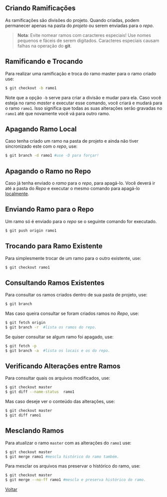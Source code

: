 ## Criando Ramificações
As ramificações são divisões do projeto. Quando criadas, podem permanecer apenas na pasta do _projeto_ ou serem enviadas para o _repo_.
> **Nota**: Evite nomear ramos com caracteres especiais! Use nomes pequenos e fáceis de serem digitados. Caracteres especiais causam falhas na operação do **git**.

## Ramificando e Trocando 
Para realizar uma ramificação e troca do ramo master para o ramo criado use:
```bash 
$ git checkout -b ramo1
```
Note que a opção `-b` serve para criar a divisão e mudar para ela. Caso você esteja no ramo _master_ e executar esse comando, você criará e mudará para o ramo `ramo1`. Isso significa que todas as suas alterações serão gravadas no `ramo1` até que novamente você vá para outro ramo.
## Apagando Ramo Local
Caso tenha criado um ramo na pasta de projeto e ainda não tiver sincronizado este com o _repo_, use:
```bash
$ git branch -d ramo1 #use -D para forçar!
```
## Apagando o Ramo no Repo
Caso já tenha enviado o _ramo_ para o _repo_, para apagá-lo. Você deverá ir até a pasta do _Repo_ e executar o mesmo comando para apagá-lo [localmente](#apagando-ramo-local).

## Enviando Ramo para o Repo
Um ramo só é enviado para o _repo_ se o seguinte comando for executado.
```bash
$ git push origin ramo1
```

## Trocando para Ramo Existente 
Para simplesmente trocar de um ramo para o outro existente,  use:
```bash
$ git checkout ramo1
```
## Consultando Ramos Existentes
Para consultar os ramos criados dentro de sua pasta de projeto, use:
```bash
$ git branch
```
Mas caso queira consultar se foram criados ramos no _Repo_, use:
```bash
$ git fetch origin
$ git branch -r  #lista os ramos do repo.
```
Se quiser consultar se algum ramo foi apagado, use:
```bash
$ git fetch -p
$ git branch -a  #lista os locais e os do repo.
```
## Verificando Alterações entre Ramos
Para consultar quais os arquivos modificados, use:
```bash
$ git checkout master
$ git diff --name-status  ramo1
```
Mas caso deseje ver o conteúdo das alterações, use:
```bash
$ git checkout master
$ git diff ramo1
```
## Mesclando Ramos
Para atualizar o ramo `master` com as alterações do `ramo1` use:
```bash
$ git checkout master
$ git merge ramo1 #mescla histórico do ramo também. 
```
Para mesclar os arquivos mas preservar o histórico do ramo, use:
```bash
$ git checkout master
$ git merge --no-ff ramo1 #mescla e preserva histórico do ramo. 
```

[Voltar](main.md)
